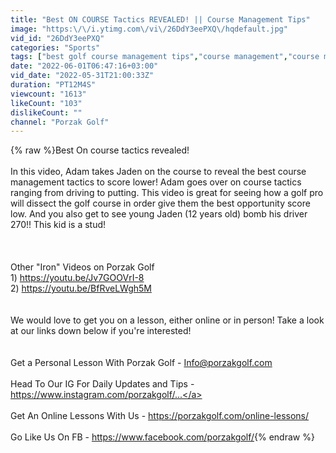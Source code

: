 ```yaml
---
title: "Best ON COURSE Tactics REVEALED! || Course Management Tips"
image: "https:\/\/i.ytimg.com\/vi\/26DdY3eePXQ\/hqdefault.jpg"
vid_id: "26DdY3eePXQ"
categories: "Sports"
tags: ["best golf course management tips","course management","course management golf break 80"]
date: "2022-06-01T06:47:16+03:00"
vid_date: "2022-05-31T21:00:33Z"
duration: "PT12M4S"
viewcount: "1613"
likeCount: "103"
dislikeCount: ""
channel: "Porzak Golf"
---
```

{% raw %}Best On course tactics revealed! <br /><br />In this video, Adam takes Jaden on the course to reveal the best course management tactics to score lower! Adam goes over on course tactics ranging from driving to putting. This video is great for seeing how a golf pro will dissect the golf course in order give them the best opportunity score low. And you also get to see young Jaden (12 years old) bomb his driver 270!! This kid is a stud!<br /><br /><br /><br />Other &quot;Iron&quot; Videos on Porzak Golf <br />1) <a rel="nofollow" target="blank" href="https://youtu.be/Jv7GOOVrI-8">https://youtu.be/Jv7GOOVrI-8</a><br />2) <a rel="nofollow" target="blank" href="https://youtu.be/BfRveLWgh5M">https://youtu.be/BfRveLWgh5M</a><br /><br /><br />We would love to get you on a lesson, either online or in person! Take a look at our links down below if you're interested! <br /><br /><br />Get a Personal Lesson With Porzak Golf - Info@porzakgolf.com<br /><br />Head To Our IG For Daily Updates and Tips - <a rel="nofollow" target="blank" href="https://www.instagram.com/porzakgolf/...">https://www.instagram.com/porzakgolf/...</a><br /><br />Get An Online Lessons With Us - <a rel="nofollow" target="blank" href="https://porzakgolf.com/online-lessons/">https://porzakgolf.com/online-lessons/</a><br /><br />Go Like Us On FB - <a rel="nofollow" target="blank" href="https://www.facebook.com/porzakgolf/">https://www.facebook.com/porzakgolf/</a>{% endraw %}
